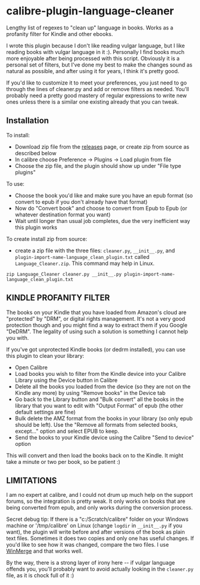 # calibre-plugin-language-cleaner
Lengthy list of regexes to "clean up" language in books. Works as a profanity filter for Kindle and other ebooks.

I wrote this plugin because I don't like reading vulgar language, but I like reading books with vulgar language in it :). Personally I find books much more enjoyable after being processed with this script. Obviously it is a personal set of filters, but I've done my best to make the changes sound as natural as possible, and after using it for years, I think it's pretty good.

If you'd like to customize it to meet your preferences, you just need to go through the lines of cleaner.py and add or remove filters as needed. You'll probably need a pretty good mastery of regular expressions to write new ones unless there is a similar one existing already that you can tweak.

## Installation

To install:
* Download zip file from the [releases](https://github.com/jdanders/calibre-plugin-language-cleaner/releases) page, or create zip from source as described below
* In calibre choose Preference -> Plugins -> Load plugin from file
* Choose the zip file, and the plugin should show up under "File type plugins"

To use:
* Choose the book you'd like and make sure you have an epub format (so convert to epub if you don't already have that format)
* Now do "Convert book" and choose to convert from Epub to Epub (or whatever destination format you want)
* Wait until longer than usual job completes, due the very inefficient way this plugin works

To create install zip from source:
* create a zip file with the three files: `cleaner.py`, `__init__.py`, and `plugin-import-name-language_clean_plugin.txt` called `Language_Cleaner.zip`. This command may help in Linux.

`zip Language_Cleaner cleaner.py __init__.py plugin-import-name-language_clean_plugin.txt`


## KINDLE PROFANITY FILTER

The books on your Kindle that you have loaded from Amazon's cloud are "protected" by "DRM", or digital rights management. It's not a very good protection though and you might find a way to extract them if you Google "DeDRM". The legality of using such a solution is something I cannot help you with.

If you've got unprotected Kindle books (or dedrm installed), you can use this plugin to clean your library:
* Open Calibre
* Load books you wish to filter from the Kindle device into your Calibre Library using the Device button in Calibre
* Delete all the books you loaded from the device (so they are not on the Kindle any more) by using "Remove books" in the Device tab
* Go back to the Library button and "Bulk convert" all the books in the library that you want to edit with "Output Format" of epub (the other default settings are fine)
* Bulk delete the AMZ format from the books in your library (so only epub should be left). Use the "Remove all formats from selected books, except..." option and select EPUB to keep.
* Send the books to your Kindle device using the Calibre "Send to device" option

This will convert and then load the books back on to the Kindle. It might take a minute or two per book, so be patient :)


## LIMITATIONS

I am no expert at calibre, and I could not drum up much help on the support forums, so the integration is pretty weak. It only works on books that are being converted from epub, and only works during the conversion process.

Secret debug tip:
If there is a "c:/Scratch/calibre" folder on your Windows machine or '/tmp/calibre' on Linux (change `logdir` in `__init__.py` if you want), the plugin will write before and after versions of the book as plain text files. Sometimes it does two copies and only one has useful changes. If you'd like to see how it was changed, compare the two files. I use [WinMerge](http://winmerge.org/) and that works well.

By the way, there is a strong layer of irony here -- if vulgar language offends you, you'll probably want to avoid actually looking in the `cleaner.py` file, as it is chock full of it :)

